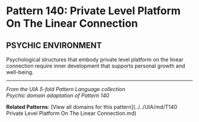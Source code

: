 # Pattern 140: Private Level Platform On The Linear Connection

## PSYCHIC ENVIRONMENT

Psychological structures that embody private level platform on the linear connection require inner development that supports personal growth and well-being.

---

*From the UIA 5-fold Pattern Language collection*  
*Psychic domain adaptation of Pattern 140*

**Related Patterns**: [View all domains for this pattern](../../UIA/md/T140 Private Level Platform On The Linear Connection.md)